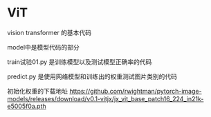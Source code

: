 # ViT
vision transformer 的基本代码


model中是模型代码的部分

train试验01.py  是训练模型以及测试模型正确率的代码

predict.py 是使用网络模型和训练出的权重测试图片类别的代码

初始化权重的下载地址 https://github.com/rwightman/pytorch-image-models/releases/download/v0.1-vitjx/jx_vit_base_patch16_224_in21k-e5005f0a.pth
